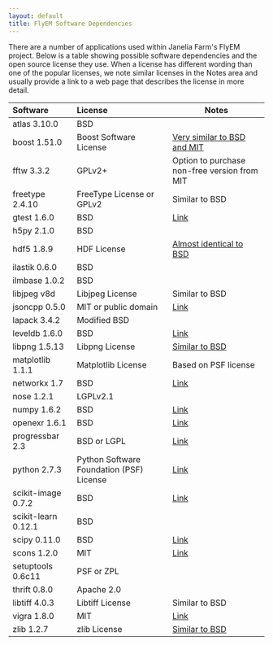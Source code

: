 ```yaml
---
layout: default
title: FlyEM Software Dependencies
---
```


There are a number of applications used within Janelia Farm's FlyEM project.  Below is a table showing possible software dependencies and the open source license they use.  When a license has different wording than one of the popular licenses, we note similar licenses in the Notes area and usually provide a link to a web page that describes the license in more detail.

|Software           | License                       |  Notes                |
|:------------------|:------------------------------|-----------------------|
|atlas 3.10.0       |BSD    | |
|boost 1.51.0       |Boost Software License | [Very similar to BSD and MIT](http://www.boost.org/users/license.html)|
|fftw 3.3.2         |GPLv2+ | Option to purchase non-free version from MIT|
|freetype 2.4.10    |FreeType License or GPLv2  | Similar to BSD |
|gtest 1.6.0        |BSD    | [Link](http://code.google.com/p/googletest/source/browse/trunk/LICENSE)|
|h5py 2.1.0         |BSD    | |
|hdf5 1.8.9         |HDF License    | [Almost identical to BSD](http://www.hdfgroup.org/HDF5/doc/Copyright.html)|
|ilastik 0.6.0      |BSD    |   |
|ilmbase 1.0.2      |BSD    |   |
|libjpeg v8d        |Libjpeg License    | Similar to BSD |
|jsoncpp 0.5.0      |MIT or public domain   | [Link](http://jsoncpp.sourceforge.net/LICENSE)|
|lapack 3.4.2       |Modified BSD   |   |
|leveldb 1.6.0      |BSD    | [Link](http://code.google.com/p/leveldb/source/browse/LICENSE)|
|libpng 1.5.13      |Libpng License | [Similar to BSD](http://www.libpng.org/pub/png/src/libpng-LICENSE.txt)|
|matplotlib 1.1.1   |Matplotlib License | Based on PSF license|
|networkx 1.7       |BSD            | [Link](http://networkx.lanl.gov/reference/legal.html)|
|nose 1.2.1         |LGPLv2.1           |   |
|numpy 1.6.2        |BSD               | [Link](http://www.scipy.org/License_Compatibility)  |
|openexr 1.6.1      |BSD            | [Link](http://www.openexr.com/license.html)|
|progressbar 2.3    |BSD or LGPL               | [Link](http://code.google.com/p/python-progressbar/source/browse/LICENSE.txt)  |
|python 2.7.3       | Python Software Foundation (PSF) License  | [Link](http://docs.python.org/license.html)|
|scikit-image 0.7.2  |BSD   | [Link](http://scikit-image.org/docs/dev/license.html)  |
|scikit-learn 0.12.1|BSD   |   |
|scipy 0.11.0       |BSD   | [Link](http://www.scipy.org/License_Compatibility)  |
|scons 1.2.0        |MIT   | [Link](http://www.scons.org/wiki/FrequentlyAskedQuestions#Is_SCons_released_under_an_Open_Source_license.3F)  |
|setuptools 0.6c11  |PSF or ZPL   |   |
|thrift 0.8.0       |Apache 2.0   |   |
|libtiff 4.0.3      |Libtiff License   | Similar to BSD  |
|vigra 1.8.0        |MIT   | [Link](http://hci.iwr.uni-heidelberg.de/vigra/LICENSE.txt)  |
|zlib 1.2.7         |zlib License   | [Similar to BSD](http://www.zlib.net/zlib_license.html)  |
